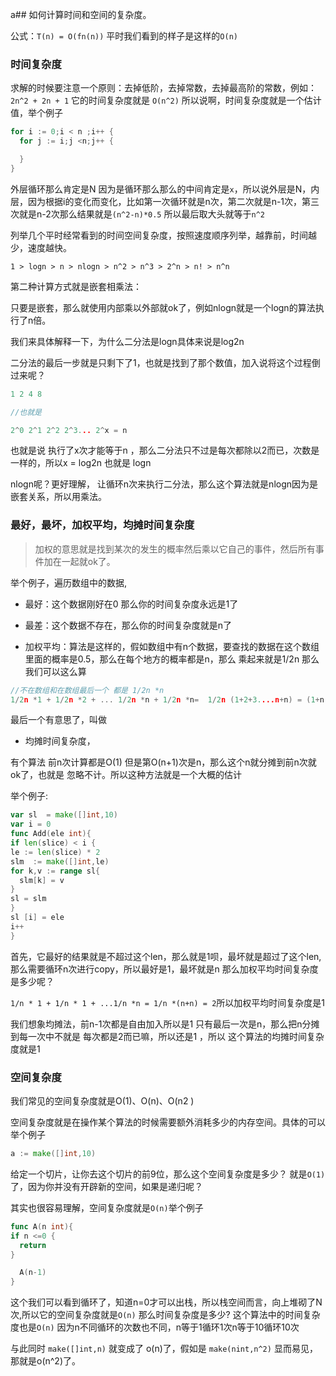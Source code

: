 a## 如何计算时间和空间的复杂度。

公式：`T(n) = O(fn(n))` 平时我们看到的样子是这样的`O(n)`

### 时间复杂度

求解的时候要注意一个原则：去掉低阶，去掉常数，去掉最高阶的常数，例如：`2n^2 + 2n + 1` 它的时间复杂度就是 `O(n^2)`
所以说啊，时间复杂度就是一个估计值，举个例子
```go
for i := 0;i < n ;i++ {
  for j := i;j <n;j++ {

  }
}
```
外层循环那么肯定是N 因为是循环那么那么的中间肯定是`x`，所以说外层是N，内层，因为根据i的变化而变化，比如第一次循环就是n次，第二次就是n-1次，第三次就是n-2次那么结果就是`(n^2-n)*0.5` 所以最后取大头就等于`n^2`

列举几个平时经常看到的时间空间复杂度，按照速度顺序列举，越靠前，时间越少，速度越快。

`1 > logn > n > nlogn > n^2 > n^3 > 2^n > n! > n^n`

第二种计算方式就是嵌套相乘法：

只要是嵌套，那么就使用内部乘以外部就ok了，例如nlogn就是一个logn的算法执行了n倍。

我们来具体解释一下，为什么二分法是logn具体来说是log2n

二分法的最后一步就是只剩下了1，也就是找到了那个数值，加入说将这个过程倒过来呢？
```go
1 2 4 8

//也就是

2^0 2^1 2^2 2^3... 2^x = n
```
也就是说 执行了x次才能等于n ，那么二分法只不过是每次都除以2而已，次数是一样的，所以x = log2n 也就是 logn

nlogn呢？更好理解， 让循环n次来执行二分法，那么这个算法就是nlogn因为是嵌套关系，所以用乘法。

### 最好，最坏，加权平均，均摊时间复杂度
>  加权的意思就是找到某次的发生的概率然后乘以它自己的事件，然后所有事件加在一起就ok了。

举个例子，遍历数组中的数据,

- 最好：这个数据刚好在0 那么你的时间复杂度永远是1了

- 最差：这个数据不存在，那么你的时间复杂度就是n了

- 加权平均：算法是这样的，假如数组中有n个数据，要查找的数据在这个数组里面的概率是0.5，那么在每个地方的概率都是n，那么
乘起来就是1/2n 那么 我们可以这么算

```go
//不在数组和在数组最后一个 都是 1/2n *n
1/2n *1 + 1/2n *2 + ... 1/2n *n + 1/2n *n=  1/2n (1+2+3....n+n) = (1+n)n/4n + 1/2 = n 所以它的加权平均时间复杂度就是n
```

最后一个有意思了，叫做

- 均摊时间复杂度，

有个算法 前n次计算都是O(1) 但是第O(n+1)次是n，那么这个n就分摊到前n次就ok了，也就是 忽略不计。所以这种方法就是一个大概的估计

举个例子:

```go
var sl  = make([]int,10)
var i = 0
func Add(ele int){
if len(slice) < i {
le := len(slice) * 2
slm  := make([]int,le)
for k,v := range sl{
  slm[k] = v
}
sl = slm
}
sl [i] = ele
i++
}
```
首先，它最好的结果就是不超过这个len，那么就是1呗，最坏就是超过了这个len,那么需要循环n次进行copy，所以最好是1，最坏就是n
那么加权平均时间复杂度是多少呢？

`1/n * 1 + 1/n * 1 + ...1/n *n = 1/n *(n+n) = 2`所以加权平均时间复杂度是1

我们想象均摊法，前n-1次都是自由加入所以是1 只有最后一次是n，那么把n分摊到每一次中不就是 每次都是2而已嘛，所以还是1 ，所以 这个算法的均摊时间复杂度就是1

### 空间复杂度

我们常见的空间复杂度就是O(1)、O(n)、O(n2 )

空间复杂度就是在操作某个算法的时候需要额外消耗多少的内存空间。具体的可以举个例子

```go
a := make([]int,10)
```
给定一个切片，让你去这个切片的前9位，那么这个空间复杂度是多少？
就是`O(1)`了，因为你并没有开辟新的空间，如果是递归呢？

其实也很容易理解，空间复杂度就是`O(n)`举个例子

```go
func A(n int){
if n <=0 {
  return
}

  A(n-1)
}
```
这个我们可以看到循环了，知道n=0才可以出栈，所以栈空间而言，向上堆砌了N次,所以它的空间复杂度就是`O(n)` 那么时间复杂度是多少?
这个算法中的时间复杂度也是`O(n)` 因为n不同循环的次数也不同，n等于1循环1次n等于10循环10次

与此同时 `make([]int,n)` 就变成了 o(n)了，假如是 `make(nint,n^2)` 显而易见，那就是o(n^2)了。
